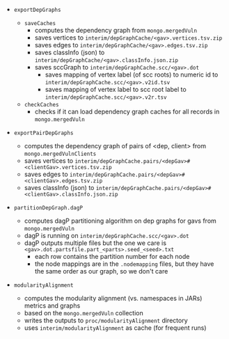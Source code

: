 - `exportDepGraphs`
    - `saveCaches`
        - computes the dependency graph from `mongo.mergedVuln`
        - saves vertices to `interim/depGraphCache/<gav>.vertices.tsv.zip`
        - saves edges to `interim/depGraphCache/<gav>.edges.tsv.zip`
        - saves classInfo (json) to `interim/depGraphCache/<gav>.classInfo.json.zip`
        - saves sccGraph to `interim/depGraphCache.scc/<gav>.dot`
            - saves mapping of vertex label (of scc roots) to numeric id to `interim/depGraphCache.scc/<gav>.v2id.tsv`
            - saves mapping of vertex label to scc root label to `interim/depGraphCache.scc/<gav>.v2r.tsv`
    - `checkCaches`
        - checks if it can load dependency graph caches for all records in `mongo.mergedVuln`

- `exportPairDepGraphs`
    - computes the dependency graph of pairs of <dep, client> from `mongo.mergedVulnClients`
    - saves vertices to `interim/depGraphCache.pairs/<depGav>#<clientGav>.vertices.tsv.zip`
    - saves edges to `interim/depGraphCache.pairs/<depGav>#<clientGav>.edges.tsv.zip`
    - saves classInfo (json) to `interim/depGraphCache.pairs/<depGav>#<clientGav>.classInfo.json.zip`

- `partitionDepGraph.dagP`
  - computes dagP partitioning algorithm on dep graphs for gavs from `mongo.mergedVuln`
  - dagP is running on `interim/depGraphCache.scc/<gav>.dot`
  - dagP outputs multiple files but the one we care is `<gav>.dot.partsfile.part_<parts>.seed_<seed>.txt`
    - each row contains the partition number for each node
    - the node mappings are in the `.nodemapping` files, but they have the same order as our graph, so we don't care

- `modularityAlignment`
  - computes the modularity alignment (vs. namespaces in JARs) metrics and graphs
  - based on the `mongo.mergedVuln` collection
  - writes the outputs to `proc/modularityAlignment` directory
  - uses `interim/modularityAlignment` as cache (for frequent runs)
